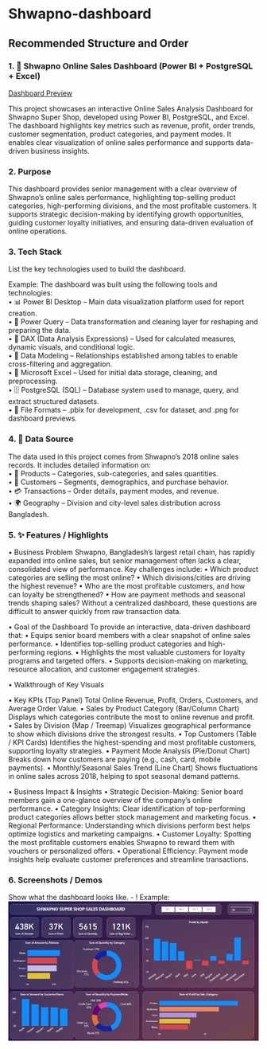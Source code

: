 # Shwapno-dashboard
## Recommended Structure and Order
### 1.	🛒 Shwapno Online Sales Dashboard (Power BI + PostgreSQL + Excel)
[Dashboard Preview](https://www.google.com/url?sa=i&url=https%3A%2F%2Ffuturestartup.com%2F2017%2F11%2F04%2Finside-shwapnos-bold-plan-become-best-largest-omnichannel-retail-brand-bangladesh%2F&psig=AOvVaw0jTR82RrvRCGasdQvujzLj&ust=1757226171857000&source=images&cd=vfe&opi=89978449&ved=0CBUQjRxqFwoTCJCW6OW_w48DFQAAAAAdAAAAABAE)

This project showcases an interactive Online Sales Analysis Dashboard for Shwapno Super Shop, developed using Power BI, PostgreSQL, and Excel. The dashboard highlights key metrics such as revenue, profit, order trends, customer segmentation, product categories, and payment modes. It enables clear visualization of online sales performance and supports data-driven business insights.

### 2. Purpose
This dashboard provides senior management with a clear overview of Shwapno’s online sales performance, highlighting top-selling product categories, high-performing divisions, and the most profitable customers. It supports strategic decision-making by identifying growth opportunities, guiding customer loyalty initiatives, and ensuring data-driven evaluation of online operations.

### 3.	Tech Stack
List the key technologies used to build the dashboard.

Example:
The dashboard was built using the following tools and technologies:<br>
• 📊 Power BI Desktop – Main data visualization platform used for report creation.<br>
• 📂 Power Query – Data transformation and cleaning layer for reshaping and preparing the data.<br>
• 🧠 DAX (Data Analysis Expressions) – Used for calculated measures, dynamic visuals, and conditional logic.<br>
• 📝 Data Modeling – Relationships established among tables to enable cross-filtering and aggregation.<br>
• 📑 Microsoft Excel – Used for initial data storage, cleaning, and preprocessing.<br>
• 🗄️ PostgreSQL (SQL) – Database system used to manage, query, and extract structured datasets.<br>
• 📁 File Formats – .pbix for development, .csv for dataset, and .png for dashboard previews.

### 4.	📂 Data Source

The data used in this project comes from Shwapno’s 2018 online sales records. It includes detailed information on:<br>
• 🛒 Products – Categories, sub-categories, and sales quantities.<br>
• 👥 Customers – Segments, demographics, and purchase behavior.<br>
• 💳 Transactions – Order details, payment modes, and revenue.<br>
• 🌍 Geography – Division and city-level sales distribution across Bangladesh.<br>


### 5.	✨ Features / Highlights
• Business Problem
Shwapno, Bangladesh’s largest retail chain, has rapidly expanded into online sales, but senior management often lacks a clear, consolidated view of performance.
Key challenges include:
• Which product categories are selling the most online?
• Which divisions/cities are driving the highest revenue?
• Who are the most profitable customers, and how can loyalty be strengthened?
• How are payment methods and seasonal trends shaping sales?
Without a centralized dashboard, these questions are difficult to answer quickly from raw transaction data.

•   Goal of the Dashboard
To provide an interactive, data-driven dashboard that:
• Equips senior board members with a clear snapshot of online sales performance.
• Identifies top-selling product categories and high-performing regions.
• Highlights the most valuable customers for loyalty programs and targeted offers.
• Supports decision-making on marketing, resource allocation, and customer engagement strategies.

•   Walkthrough of Key Visuals

 • Key KPIs (Top Panel)
    Total Online Revenue, Profit, Orders, Customers, and Average Order Value.
 • Sales by Product Category (Bar/Column Chart)
    Displays which categories contribute the most to online revenue and profit.
 • Sales by Division (Map / Treemap)
    Visualizes geographical performance to show which divisions drive the strongest results.
 • Top Customers (Table / KPI Cards)
    Identifies the highest-spending and most profitable customers, supporting loyalty strategies.
 • Payment Mode Analysis (Pie/Donut Chart)
    Breaks down how customers are paying (e.g., cash, card, mobile payments).
 • Monthly/Seasonal Sales Trend (Line Chart)
    Shows fluctuations in online sales across 2018, helping to spot seasonal demand patterns.

•	Business Impact & Insights
    • Strategic Decision-Making: Senior board members gain a one-glance overview of the company’s online performance.
    • Category Insights: Clear identification of top-performing product categories allows better stock management and marketing focus.
    • Regional Performance: Understanding which divisions perform best helps optimize logistics and marketing campaigns.
    • Customer Loyalty: Spotting the most profitable customers enables Shwapno to reward them with vouchers or personalized offers.
    • Operational Efficiency: Payment mode insights help evaluate customer preferences and streamline transactions.

### 6.	Screenshots / Demos
Show what the dashboard looks like. - !
Example: ![Dashboard Preview](https://github.com/ovichy07/Analyzed-Super-shop-Online-sales-Data/blob/main/Dashboard.png)
